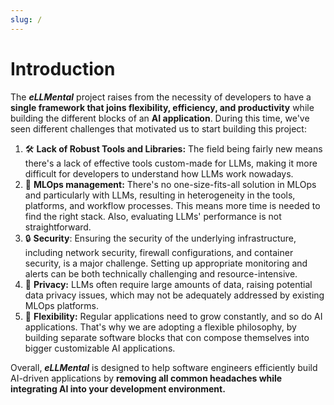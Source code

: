 ```yaml
---
slug: /
---
```

# Introduction

The ***eLLMental*** project raises from the necessity of developers to have a **single framework that joins flexibility,
efficiency, and productivity** while building the different blocks of an **AI application**. During this time, we've seen different
challenges that motivated us to start building this project:

1. :hammer_and_wrench: **Lack of Robust Tools and Libraries:** The field being fairly new means there's a lack of effective tools
   custom-made for LLMs, making it more difficult for developers to understand how LLMs work nowadays.
2. :brain: **MLOps management:** There's no one-size-fits-all solution in MLOps and particularly with LLMs, resulting in
   heterogeneity in the tools, platforms, and workflow processes. This means more time is needed to find the right
   stack. Also, evaluating LLMs' performance is not straightforward.
3. :lock: **Security**: Ensuring the security of the underlying infrastructure, including network security, firewall
   configurations, and container security, is a major challenge. Setting up appropriate monitoring and alerts can be
   both technically challenging and resource-intensive.
4. :key: **Privacy:** LLMs often require large amounts of data, raising potential data privacy issues, which may not be
   adequately addressed by existing MLOps platforms.
5. :jigsaw: **Flexibility:** Regular applications need to grow constantly, and so do AI applications. That's why we are adopting a
   flexible philosophy, by building separate software blocks that con compose themselves into bigger customizable AI
   applications.

Overall, ***eLLMental*** is designed to help software engineers efficiently build AI-driven applications by
**removing all common headaches while integrating AI into your development environment.**

